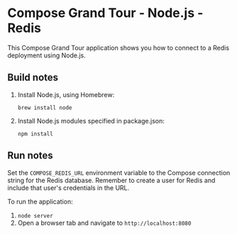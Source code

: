 # Compose Grand Tour - Node.js - Redis

This Compose Grand Tour application shows you how to connect to a Redis deployment using Node.js.

## Build notes

1. Install Node.js, using Homebrew:

    ```shell
    brew install node
    ```

2. Install Node.js modules specified in package.json:

    ```shell
    npm install
    ```

## Run notes

Set the `COMPOSE_REDIS_URL` environment variable to the Compose connection string for the Redis database. Remember to create a user for Redis and include that user's credentials in the URL.

To run the application:

1. `node server`
2. Open a browser tab and navigate to `http://localhost:8080`


